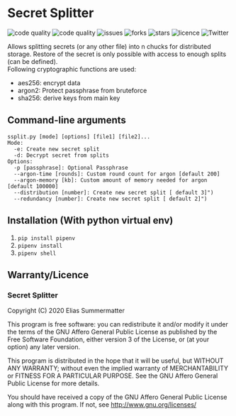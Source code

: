 # Secret Splitter
![code quality](https://www.code-inspector.com/project/9583/status/svg)
![code quality](https://www.code-inspector.com/project/9583/score/svg)
![issues](https://img.shields.io/github/issues/elias-summermatter/sspliter)
![forks](https://img.shields.io/github/forks/elias-summermatter/sspliter)
![stars](https://img.shields.io/github/stars/elias-summermatter/sspliter)
![licence](https://img.shields.io/github/license/elias-summermatter/sspliter)
![Twitter](https://img.shields.io/twitter/url?url=https%3A%2F%2Fgithub.com%2Felias-summermatter%2Fsspliter)



Allows splitting secrets (or any other file) into n chucks for distributed storage. Restore of the secret is only possible with access to enough splits (can be defined).    
Following cryptographic functions are used:
- aes256: encrypt data
- argon2: Protect passphrase from bruteforce
- sha256: derive keys from main key

## Command-line arguments
    ssplit.py [mode] [options] [file1] [file2]...
    Mode:
      -e: Create new secret split
      -d: Decrypt secret from splits
    Options:
      -p [passphrase]: Optional Passphrase
      --argon-time [rounds]: Custom round count for argon [default 200]
      --argon-memory [kb]: Custom amount of memory needed for argon [default 100000]
      --distribution [number]: Create new secret split [ default 3]")
      --redundancy [number]: Create new secret split [ default 2]")

## Installation (With python virtual env)
1. `pip install pipenv`  
2. `pipenv install`  
3. `pipenv shell`  

## Warranty/Licence
### Secret Splitter  

Copyright (C) 2020  Elias Summermatter 

This program is free software: you can redistribute it and/or modify
it under the terms of the GNU Affero General Public License as published by
the Free Software Foundation, either version 3 of the License, or
(at your option) any later version.

This program is distributed in the hope that it will be useful,
but WITHOUT ANY WARRANTY; without even the implied warranty of
MERCHANTABILITY or FITNESS FOR A PARTICULAR PURPOSE.  See the
GNU Affero General Public License for more details.

You should have received a copy of the GNU Affero General Public License
along with this program.  If not, see <http://www.gnu.org/licenses/>





